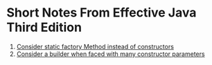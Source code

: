 
# Short Notes From Effective Java Third Edition


1. [Consider static factory Method instead of constructors](item1.md)
2. [Consider a builder when faced with many constructor parameters](item2.md)
